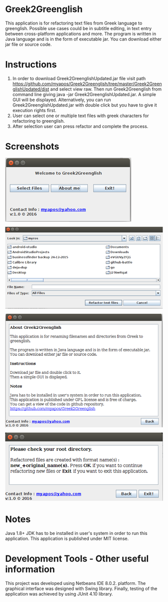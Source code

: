 Greek2Greenglish
================
This application is for refactoring text files from Greek language to greenglish. Possible use cases could be in subtitle editing, in text entry between cross-platform applications and more. The program is written in Java language and is in the form of executable jar. You can download either jar file or source code. 

Instructions 
================  
1. In order to download Greek2GreenglishUpdated.jar file visit path https://github.com/myapos/Greek2Greenglish/tree/master/Greek2GreenglishUpdated/dist and select view raw. Then run Greek2Greenglish from command line giving java -jar Greek2GreenglishUpdated.jar. A simple GUI will be displayed. Alternatively, you can run Greek2GreenglishUpdated.jar with double click but you have to give it execution rights first.
2. User can select one or multiple text files with greek characters for refactoring to greenglish.
3. After selection user can press refactor and complete the process.


Screenshots
================
![screenshot1.png](https://github.com/myapos/Greek2Greenglish/blob/master/screenshots/screenshot1.png)

![screenshot2.png](https://github.com/myapos/Greek2Greenglish/blob/master/screenshots/screenshot2.png)

![screenshot3.png](https://github.com/myapos/Greek2Greenglish/blob/master/screenshots/screenshot3.png)

![screenshot4.png](https://github.com/myapos/Greek2Greenglish/blob/master/screenshots/screenshot4.png)

Notes
================ 
Java 1.8+ JDK has to be installed in user's system in order to run this application. This application is published under MIT license.

Development Tools - Other useful information
================
This project was developed using Netbeans IDE 8.0.2. platform. The graphical interface was designed with Swing library.
Finally, testing of the application was achieved by using JUnit 4.10 library.
